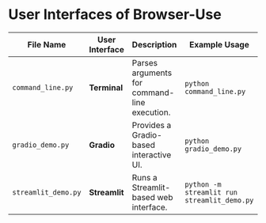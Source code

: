 # **User Interfaces of Browser-Use**

| **File Name**   | **User Interface** | **Description**                        | **Example Usage**                       |
| --------------------- | ------------------------ | -------------------------------------------- | --------------------------------------------- |
| `command_line.py`   | **Terminal**       | Parses arguments for command-line execution. | `python command_line.py`                    |
| `gradio_demo.py`    | **Gradio**         | Provides a Gradio-based interactive UI.      | `python gradio_demo.py`                     |
| `streamlit_demo.py` | **Streamlit**      | Runs a Streamlit-based web interface.        | `python -m streamlit run streamlit_demo.py` |

